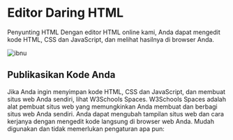 # Editor Daring HTML
Penyunting HTML
Dengan editor HTML online kami, Anda dapat mengedit kode HTML, CSS dan JavaScript, dan melihat hasilnya di browser Anda.

![ibnu](https://github.com/uin-unit/docs-html/blob/main/images/editor%201.png)
## Publikasikan Kode Anda
Jika Anda ingin menyimpan kode HTML, CSS dan JavaScript, dan membuat situs web Anda sendiri, lihat W3Schools Spaces.
W3Schools Spaces adalah alat pembuat situs web yang memungkinkan Anda membuat dan berbagi situs web Anda sendiri.
Anda dapat mengubah tampilan situs web dan cara kerjanya dengan mengedit kode langsung di browser web Anda.
Mudah digunakan dan tidak memerlukan pengaturan apa pun:

